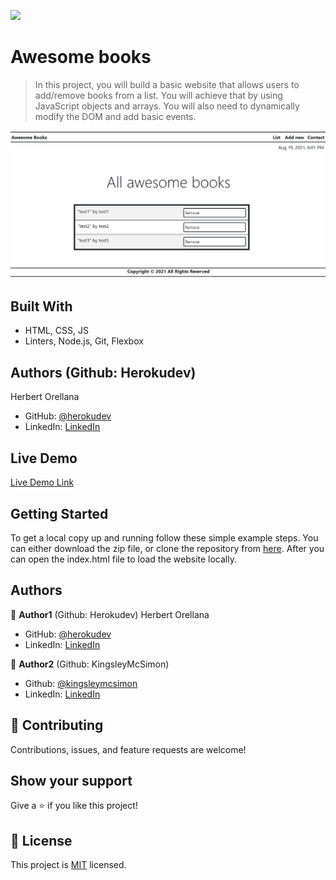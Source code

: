 ![](https://img.shields.io/badge/Microverse-blueviolet)

# Awesome books

> In this project, you will build a basic website that allows users to add/remove books from a list. You will achieve that by using JavaScript objects and arrays. You will also need to dynamically modify the DOM and add basic events.

![screenshot](./app_screenshot.png)

## Built With
- HTML, CSS, JS
- Linters, Node.js, Git, Flexbox


## Authors (Github: Herokudev)
Herbert Orellana

- GitHub: [@herokudev](https://github.com/herokudev)
- LinkedIn: [LinkedIn](https://www.linkedin.com/in/herbert-armando-orellana-a0b50b34/)

## Live Demo

[Live Demo Link](https://herokudev.github.io/Awesome-books/)


## Getting Started

To get a local copy up and running follow these simple example steps. You can either download the zip file, or clone the repository from [here](https://github.com/herokudev/Awesome-books/tree/style-core-elements). After you can open the index.html file to load the website locally.


## Authors

👤 **Author1** (Github: Herokudev)
Herbert Orellana

- GitHub: [@herokudev](https://github.com/herokudev)
- LinkedIn: [LinkedIn](https://linkedin.com/in/armando-orellana-a0b50b34)


👤 **Author2** (Github: KingsleyMcSimon)
  - Github: [@kingsleymcsimon](https://github.com/KingsleyMcSimon)
  - LinkedIn: [LinkedIn](https://www.linkedin.com/in/kingsley-mcsimon-o-44411517a/)

## 🤝 Contributing

Contributions, issues, and feature requests are welcome!

## Show your support

Give a ⭐️ if you like this project!

## 📝 License

This project is [MIT](./MIT.md) licensed.
